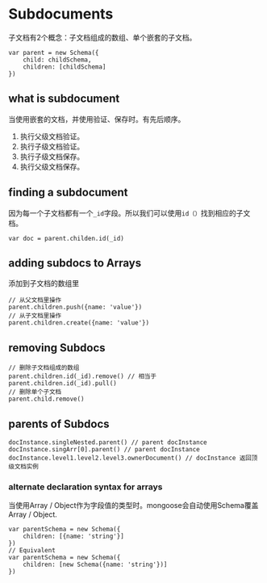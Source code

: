 # Subdocuments

子文档有2个概念：子文档组成的数组、单个嵌套的子文档。

```
var parent = new Schema({
	child: childSchema,
	children: [childSchema]
})
```

## what is subdocument

当使用嵌套的文档，并使用验证、保存时。有先后顺序。

1. 执行父级文档验证。
2. 执行子级文档验证。
3. 执行子级文档保存。
4. 执行父级文档保存。

## finding a subdocument

因为每一个子文档都有一个`_id`字段。所以我们可以使用`id（）`找到相应的子文档。

`var doc = parent.childen.id(_id)`

## adding subdocs to Arrays

添加到子文档的数组里

```
// 从父文档里操作
parent.children.push({name: 'value'})
// 从子文档里操作
parent.children.create({name: 'value'})
```



## removing Subdocs

```
// 删除子文档组成的数组
parent.children.id(_id).remove() // 相当于 parent.children.id(_id).pull()
// 删除单个子文档
parent.child.remove()
```

## parents of Subdocs

```
docInstance.singleNested.parent() // parent docInstance
docInstance.singArr[0].parent() // parent docInstance
docInstance.level1.level2.level3.ownerDocument() // docInstance 返回顶级文档实例
```

### alternate declaration syntax for arrays

当使用Array / Object作为字段值的类型时。mongoose会自动使用Schema覆盖Array / Object.

```
var parentSchema = new Schema({
	children: [{name: 'string'}]
})
// Equivalent
var parentSchema = new Schema({
	children: [new Schema({name: 'string'})]
})
```

